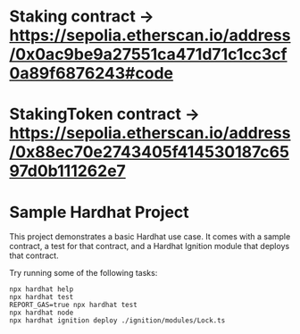 # Staking contract -> https://sepolia.etherscan.io/address/0x0ac9be9a27551ca471d71c1cc3cf0a89f6876243#code

# StakingToken contract -> https://sepolia.etherscan.io/address/0x88ec70e2743405f414530187c6597d0b111262e7

# Sample Hardhat Project

This project demonstrates a basic Hardhat use case. It comes with a sample contract, a test for that contract, and a Hardhat Ignition module that deploys that contract.

Try running some of the following tasks:

```shell
npx hardhat help
npx hardhat test
REPORT_GAS=true npx hardhat test
npx hardhat node
npx hardhat ignition deploy ./ignition/modules/Lock.ts
```

